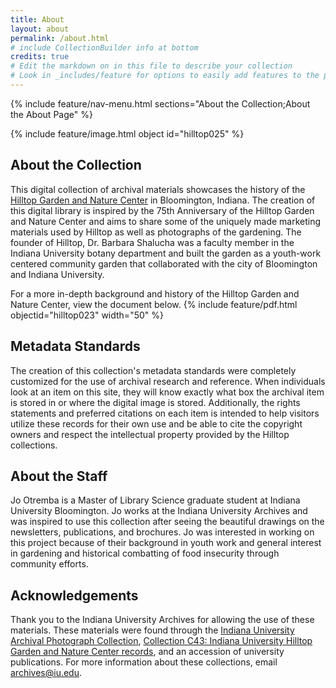 ```yaml
---
title: About
layout: about
permalink: /about.html
# include CollectionBuilder info at bottom
credits: true
# Edit the markdown on in this file to describe your collection
# Look in _includes/feature for options to easily add features to the page
---
```


{% include feature/nav-menu.html sections="About the Collection;About the About Page" %}
  
{% include feature/image.html object id="hilltop025" %}

## About the Collection

This digital collection of archival materials showcases the history of the [Hilltop Garden and Nature Center](https://hilltop.indiana.edu/index.html) in Bloomington, Indiana. The creation of this digital library is inspired by the 75th Anniversary of the Hilltop Garden and Nature Center and aims to share some of the uniquely made marketing materials used by Hilltop as well as photographs of the gardening. The founder of Hilltop, Dr. Barbara Shalucha was a faculty member in the Indiana University botany department and built the garden as a youth-work centered community garden that collaborated with the city of Bloomington and Indiana University.

For a more in-depth background and history of the Hilltop Garden and Nature Center, view the document below.
{% include feature/pdf.html objectid="hilltop023" width="50" %}

## Metadata Standards
The creation of this collection's metadata standards were completely customized for the use of archival research and reference. When individuals look at an item on this site, they will know exactly what box the archival item is stored in or where the digital image is stored. Additionally, the rights statements and preferred citations on each item is intended to help visitors utilize these records for their own use and be able to cite the copyright owners and respect the intellectual property provided by the Hilltop collections.

## About the Staff
Jo Otremba is a Master of Library Science graduate student at Indiana University Bloomington. Jo works at the Indiana University Archives and was inspired to use this collection after seeing the beautiful drawings on the newsletters, publications, and brochures. Jo was interested in working on this project because of their background in youth work and general interest in gardening and historical combatting of food insecurity through community efforts.

## Acknowledgements
Thank you to the Indiana University Archives for allowing the use of these materials. These materials were found through the [Indiana University Archival Photograph Collection](https://webapp1.dlib.indiana.edu/archivesphotos/index.jsp), [Collection C43: Indiana University Hilltop Garden and Nature Center records](https://archives.iu.edu/catalog/InU-Ar-VAA2614), and an accession of university publications. For more information about these collections, email archives@iu.edu.